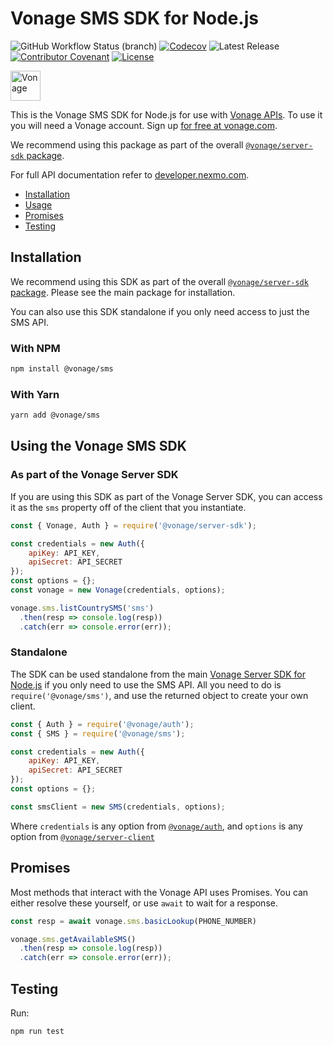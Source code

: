 # Vonage SMS SDK for Node.js

![GitHub Workflow Status (branch)](https://img.shields.io/github/workflow/status/vonage/vonage-node-sdk/Vonage/3.x?logo=github&style=flat-square&label=Workflow%20Build)
[![Codecov](https://img.shields.io/codecov/c/github/vonage/vonage-node-sdk?label=Codecov&logo=codecov&style=flat-square)](https://codecov.io/gh/Vonage/vonage-server-sdk)
![Latest Release](https://img.shields.io/npm/v/@vonage/sms)
[![Contributor Covenant](https://img.shields.io/badge/Contributor%20Covenant-v2.0%20adopted-ff69b4.svg?style=flat-square)](../../CODE_OF_CONDUCT.md)
[![License](https://img.shields.io/npm/l/@vonage/sms?label=License&style=flat-square)][license]

<img src="https://developer.nexmo.com/images/logos/vbc-logo.svg" height="48px" alt="Vonage" />

This is the Vonage SMS SDK for Node.js for use with
[Vonage APIs](https://www.vonage.com/). To use it you will need a Vonage
account. Sign up [for free at vonage.com][signup].

We recommend using this package as part of the overall [
`@vonage/server-sdk` package](https://github.com/vonage/vonage-node-sdk).

For full API documentation refer to [developer.nexmo.com](https://developer.nexmo.com/).

* [Installation](#installation)
* [Usage](#using-the-vonage-sms-sdk)
* [Promises](#promises)
* [Testing](#testing)

## Installation

We recommend using this SDK as part of the overall [
`@vonage/server-sdk` package](https://github.com/vonage/vonage-node-sdk).
Please see the main package for installation.

You can also use this SDK standalone if you only need access to just the
SMS API.

### With NPM

```bash
npm install @vonage/sms
```

### With Yarn

```bash
yarn add @vonage/sms
```

## Using the Vonage SMS SDK

### As part of the Vonage Server SDK

If you are using this SDK as part of the Vonage Server SDK, you can access it
as the `sms` property off of the client that you instantiate.

```js
const { Vonage, Auth } = require('@vonage/server-sdk');

const credentials = new Auth({
    apiKey: API_KEY,
    apiSecret: API_SECRET
});
const options = {};
const vonage = new Vonage(credentials, options);

vonage.sms.listCountrySMS('sms')
  .then(resp => console.log(resp))
  .catch(err => console.error(err));
```

### Standalone

The SDK can be used standalone from the main
[Vonage Server SDK for Node.js](https://github.com/vonage/vonage-node-sdk) if
you only need to use the SMS API. All you need to do is
`require('@vonage/sms')`, and use the returned object to create your own
client.

```js
const { Auth } = require('@vonage/auth');
const { SMS } = require('@vonage/sms');

const credentials = new Auth({
    apiKey: API_KEY,
    apiSecret: API_SECRET
});
const options = {};

const smsClient = new SMS(credentials, options);
```

Where `credentials` is any option from [`@vonage/auth`](https://github.com/Vonage/vonage-node-sdk/tree/3.x/readme/packages/auth#options),
and `options` is any option from [`@vonage/server-client`](https://github.com/Vonage/vonage-node-sdk/tree/3.x/readme/packages/server-client#options)

## Promises

Most methods that interact with the Vonage API uses Promises. You can either
resolve these yourself, or use `await` to wait for a response.

```js
const resp = await vonage.sms.basicLookup(PHONE_NUMBER)

vonage.sms.getAvailableSMS()
  .then(resp => console.log(resp))
  .catch(err => console.error(err));
```

## Testing

Run:

```bash
npm run test
```

[signup]: https://dashboard.nexmo.com/sign-up?utm_source=DEV_REL&utm_medium=github&utm_campaign=node-server-sdk
[license]: ../../LICENSE.txt
